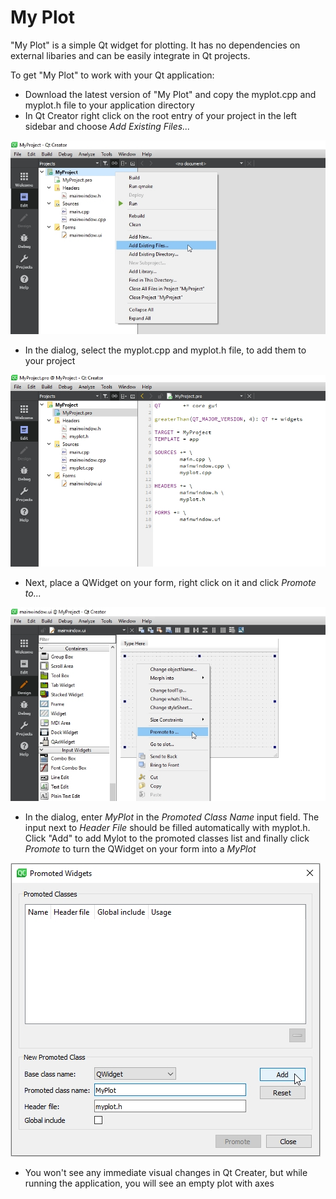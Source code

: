 # My Plot

"My Plot" is a simple Qt widget for plotting. It has no dependencies  on external libaries and can be easily integrate in Qt projects. 

To get "My Plot" to work with your Qt application:

- Download the latest version of "My Plot" and copy the myplot.cpp and myplot.h file to your application directory
- In Qt Creator right click on the root entry of your project in the left sidebar and choose *Add Existing Files...*

![Screenshoot-01](Screenshots/My-Plot-01.jpg)

- In the dialog, select the myplot.cpp and myplot.h file, to add them to your project

![Screenshoot-02](Screenshots/My-Plot-02.jpg)

- Next, place a QWidget on your form, right click on it and click *Promote to...* <br>

![Screenshoot-03](Screenshots/My-Plot-03.jpg)

- In the dialog, enter *MyPlot* in the *Promoted Class Name* input field. The input next to *Header File* should be filled automatically with myplot.h. Click "Add" to add Mylot to the promoted classes list and finally click *Promote* to turn the QWidget on your form into a *MyPlot*

![Screenshoot-04](Screenshots/My-Plot-04.jpg)

- You won't see any immediate visual changes in Qt Creater, but while running the application, you will see an empty plot with axes
